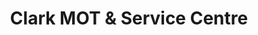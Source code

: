 ---
title: "Clark MOT & Service Centre"
url: /east-grinstead/clark-mot-and-service-centre/
shop: car repair
---